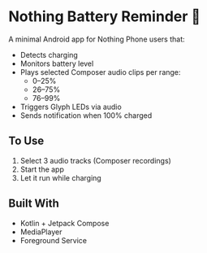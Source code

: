 # Nothing Battery Reminder 🔋

A minimal Android app for Nothing Phone users that:
- Detects charging
- Monitors battery level
- Plays selected Composer audio clips per range:
  - 0–25%
  - 26–75%
  - 76–99%
- Triggers Glyph LEDs via audio
- Sends notification when 100% charged

## To Use
1. Select 3 audio tracks (Composer recordings)
2. Start the app
3. Let it run while charging

## Built With
- Kotlin + Jetpack Compose
- MediaPlayer
- Foreground Service
